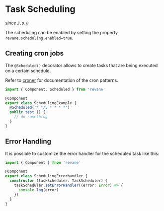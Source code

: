 # Task Scheduling

*since `3.0.0`*

The scheduling can be enabled by setting the property `revane.scheduling.enabled=true`.

## Creating cron jobs

The `@Scheduled()` decorator allows to create tasks that are being executed on a certain schedule.

Refer to [croner](https://github.com/hexagon/croner?tab=readme-ov-file#pattern) for documentation of the cron patterns.

```ts
import { Component, Scheduled } from 'revane'

@Component
export class SchedulingExample {
  @Scheduled('* */5 * * * *')
  public test () {
    // do something
  }
}
```

## Error Handling

It is possible to customize the error handler for the scheduled task like this:

```ts
import { Component } from 'revane'

@Component
export class SchedulingErrorhandler {
  constructor (taskScheduler: TaskScheduler) {
    taskScheduler.setErrorHandler((error: Error) => {
      console.log(error)
    })
  }
}
```